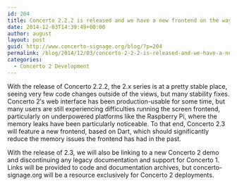 ```yaml
---
id: 204
title: Concerto 2.2.2 is released and we have a new frontend on the way
date: 2014-12-03T14:39:49+00:00
author: august
layout: post
guid: http://www.concerto-signage.org/blog/?p=204
permalink: /blog/2014/12/03/concerto-2-2-2-is-released-and-we-have-a-new-frontend-on-the-way/
categories:
  - Concerto 2 Development
---
```

With the release of Concerto 2.2.2, the 2.x series is at a pretty stable place, seeing very few code changes outside of the views, but many stability fixes. Concerto 2&#8242;s web interface has been production-usable for some time, but many users are still experiencing difficulties running the screen frontend, particularly on underpowered platforms like the Raspberry Pi, where the memory leaks have been particularly noticeable. To that end, Concerto 2.3 will feature a new frontend, based on Dart, which should significantly reduce the memory issues the frontend has had in the past.

With the release of 2.3, we will also be linking to a new Concerto 2 demo and discontinuing any legacy documentation and support for Concerto 1. Links will be provided to code and documentation archives, but concerto-signage.org will be a resource exclusively for Concerto 2 deployments.

&nbsp;